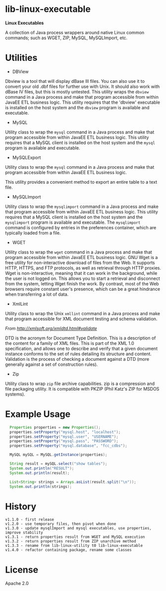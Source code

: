 # lib-linux-executable

**Linux Executables**

A collection of Java process wrappers around native Linux common
commands; such as WGET, ZIP, MySQL, MySQLImport, etc.


# Utilities

 * DBView
 
Dbview is a tool that will display dBase III files. You can also use
it to convert your old .dbf files for further use with Unix. It should also
work with dBase IV files, but this is mostly untested.
This utility wraps the <code>dbview</code> command in a Java process and
make that program accessible from within JavaEE ETL business logic.
This utility requires that the 'dbview' executable is installed on the host
system and the <code>dbview</code> program is available and executable.


  * MySQL

Utility class to wrap the <code>mysql</code> command in a Java process and
make that program accessible from within JavaEE ETL business logic.
This utility requires that a MySQL client is installed on the host system and
the <code>mysql</code> program is available and executable.


  * MySQLExport
  
Utility class to wrap the <code>mysql</code> command in a Java process and
make that program accessible from within JavaEE ETL business logic.

This utility provides a convenient method to export an entire table to a text file.

  * MySQLImport
  
Utility class to wrap the <code>mysqlimport</code> command in a Java process
and make that program accessible from within JavaEE ETL business logic.
This utility requires that a MySQL client is installed on the host system and
the <code>mysqlimport</code> program is available and executable.
The <code>mysqlimport</code> command is configured by entries in the
preferences container, which are typically loaded from a file.

  * WGET

Utility class to wrap the <code>wget</code> command in a Java process and
make that program accessible from within JavaEE ETL business logic.
GNU Wget is a free utility for non-interactive download of files from the
Web. It supports HTTP, HTTPS, and FTP protocols, as well as retrieval through
HTTP proxies.
Wget is non-interactive, meaning that it can work in the background, while
the user is not logged on. This allows you to start a retrieval and
disconnect from the system, letting Wget finish the work. By contrast, most
of the Web browsers require constant user's presence, which can be a great
hindrance when transferring a lot of data.

  * XmlLint

  Utility class to wrap the Unix <code>xmllint</code> command in a Java process
  and make that program accessible for XML document testing and schema
  validation.

  <em>From http://xmlsoft.org/xmldtd.html#validate</em>

DTD is the acronym for Document Type Definition. This is a description of the
content for a family of XML files. This is part of the XML 1.0 specification,
and allows one to describe and verify that a given document instance conforms
to the set of rules detailing its structure and content.
Validation is the process of checking a document against a DTD (more
generally against a set of construction rules).

  * Zip
  
Utility class to wrap <code>zip</code> file archive capabilities.
zip is a compression and file packaging utility. It is compatible with PKZIP
(Phil Katz's ZIP for MSDOS systems).


# Example Usage


```java
  Properties properties = new Properties();
  properties.setProperty("mysql.host", "localhost");
  properties.setProperty("mysql.user", "USERNAME");
  properties.setProperty("mysql.pass", "PASSWORD");
  properties.setProperty("mysql.database", "fcc_cdbs");

  MySQL mySQL = MySQL.getInstance(properties);

  String result = mySQL.select("show tables");
  System.out.println("RESULT");
  System.out.println(result);

  List<String> strings = Arrays.asList(result.split("\n"));
  System.out.println(strings);

```








# History
    v1.1.0 - first release
    v1.2.0 - use temporary files, then pivot when done
    v1.3.0 - update mysqlImport and mysql executables, use properties, improve stability
    v1.3.1 - return properties result from WGET and MySQL execution
    v1.3.2 - return properties result from ZIP unarchive method
    v1.3.3 - rename from lib-linux-utility t0 lib-linux-executable
    v1.4.0 - refactor containing package, rename some classes

  
  
# License

Apache 2.0


